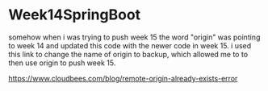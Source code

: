 # Week14SpringBoot

somehow when i was trying to push week 15 the word "origin" was pointing to week 14 and updated this code with the newer code in week 15.  i used this link to change the name
of origin to backup, which allowed me to to then use origin to push week 15.

https://www.cloudbees.com/blog/remote-origin-already-exists-error
